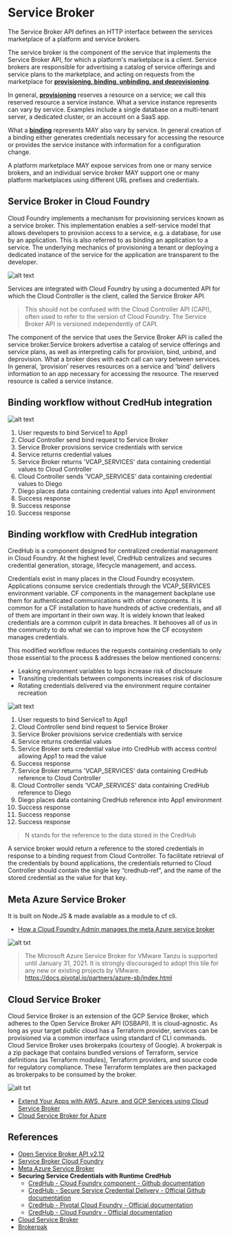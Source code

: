 # Service Broker
The Service Broker API defines an HTTP interface between the services marketplace of a platform and service brokers.

The service broker is the component of the service that implements the Service Broker API, for which a platform's marketplace is a client. Service brokers are responsible for advertising a catalog of service offerings and service plans to the marketplace, and acting on requests from the marketplace for <ins>**provisioning, binding, unbinding, and deprovisioning**</ins>.

In general, <ins>**provisioning**</ins> reserves a resource on a service; we call this reserved resource a service instance. What a service instance represents can vary by service. Examples include a single database on a multi-tenant server, a dedicated cluster, or an account on a SaaS app.

What a <ins>**binding**</ins> represents MAY also vary by service. In general creation of a binding either generates credentials necessary for accessing the resource or provides the service instance with information for a configuration change.

A platform marketplace MAY expose services from one or many service brokers, and an individual service broker MAY support one or many platform marketplaces using different URL prefixes and credentials.

## Service Broker in Cloud Foundry
Cloud Foundry implements a mechanism for provisioning services known as a service broker. This implementation enables a self-service model that allows developers to provision access to a service, e.g. a database, for use by an application. This is also referred to as binding an application to a service. The underlying mechanics of provisioning a tenant or deploying a dedicated instance of the service for the application are transparent to the developer.

![alt text](/images/sb-architecture-cf.png)

Services are integrated with Cloud Foundry by using a documented API for which the Cloud Controller is the client, called the Service Broker API. 
> This should not be confused with the Cloud Controller API (CAPI), often used to refer to the version of Cloud Foundry. The Service Broker API is versioned independently of CAPI.

The component of the service that uses the Service Broker API is called the service broker.Service brokers advertise a catalog of service offerings and service plans, as well as interpreting calls for provision, bind, unbind, and deprovision. What a broker does with each call can vary between services. In general, ‘provision’ reserves resources on a service and 'bind’ delivers information to an app necessary for accessing the resource. The reserved resource is called a service instance.

## Binding workflow without CredHub integration

![alt text](/images/binding-workflow-no-credhub.png)

1. User requests to bind Service1 to App1
2. Cloud Controller send bind request to Service Broker
3. Service Broker provisions service credentials with service
4. Service returns credential values
5. Service Broker returns 'VCAP_SERVICES' data containing credential values to Cloud Controller
6. Cloud Controller sends 'VCAP_SERVICES' data containing credential values to Diego
7. Diego places data containing credential values into App1 environment
8. Success response
9. Success response
10. Success response

## Binding workflow with CredHub integration
CredHub is a component designed for centralized credential management in Cloud Foundry. At the highest level, CredHub centralizes and secures credential generation, storage, lifecycle management, and access.

Credentials exist in many places in the Cloud Foundry ecosystem. Applications consume service credentials through the VCAP_SERVICES environment variable. CF components in the management backplane use them for authenticated communications with other components. It is common for a CF installation to have hundreds of active credentials, and all of them are important in their own way. It is widely known that leaked credentials are a common culprit in data breaches. It behooves all of us in the community to do what we can to improve how the CF ecosystem manages credentials.

This modified workflow reduces the requests containing credentials to only those essential to the process & addresses the below mentioned concerns:
* Leaking environment variables to logs increase risk of disclosure
* Transiting credentials between components increases risk of disclosure
* Rotating credentials delivered via the environment require container recreation

![alt text](/images/binding-workflow-credhub.png)

1. User requests to bind Service1 to App1
2. Cloud Controller send bind request to Service Broker
3. Service Broker provisions service credentials with service
4. Service returns credential values
5. Service Broker sets credential value into CredHub with access control allowing App1 to read the value
6. Success response
7. Service Broker returns 'VCAP_SERVICES' data containing CredHub reference to Cloud Controller
8. Cloud Controller sends 'VCAP_SERVICES' data containing CredHub reference to Diego
9. Diego places data containing CredHub reference into App1 environment
10. Success response
11. Success response
12. Success response
> N stands for the reference to the data stored in the CredHub

A service broker would return a reference to the stored credentials in response to a binding request from Cloud Controller. To facilitate retrieval of the credentials by bound applications, the credentials returned to Cloud Controller should contain the single key “credhub-ref”, and the name of the stored credential as the value for that key. 

## Meta Azure Service Broker
It is built on Node.JS & made available as a module to cf cli.
* [How a Cloud Foundry Admin manages the meta Azure service broker](https://github.com/Azure/meta-azure-service-broker/blob/master/docs/how-admin-deploy-the-broker.md)

![alt txt](/images/azure-sb.png)

> The Microsoft Azure Service Broker for VMware Tanzu is supported until January 31, 2021. It is strongly discouraged to adopt this tile for any new or existing projects by VMware. https://docs.pivotal.io/partners/azure-sb/index.html

## Cloud Service Broker
Cloud Service Broker is an extension of the GCP Service Broker, which adheres to the Open Service Broker API (OSBAPI). It is cloud-agnostic. As long as your target public cloud has a Terraform provider, services can be provisioned via a common interface using standard cf CLI commands. Cloud Service Broker uses brokerpaks (courtesy of Google). A brokerpak is a zip package that contains bundled versions of Terraform, service definitions (as Terraform modules), Terraform providers, and source code for regulatory compliance. These Terraform templates are then packaged as brokerpaks to be consumed by the broker.

![alt txt](/images/cloud-sb.png)

* [Extend Your Apps with AWS, Azure, and GCP Services using Cloud Service Broker](https://tanzu.vmware.com/content/blog/extend-your-apps-with-aws-azure-and-gcp-services-using-cloud-service-broker)
* [Cloud Service Broker for Azure](https://docs.pivotal.io/csb-azure/1-2/index.html)

## References
* [Open Service Broker API v2.12](https://github.com/openservicebrokerapi/servicebroker/blob/v2.12/spec.md)
* [Service Broker Cloud Foundry](https://docs.cloudfoundry.org/services/overview.html)
* [Meta Azure Service Broker](https://github.com/Azure/meta-azure-service-broker)
* **Securing Service Credentials with Runtime CredHub**
    * [CredHub - Cloud Foundry component - Github documentation](https://github.com/cloudfoundry-incubator/credhub/blob/main/docs/product-summary.md)
    * [CredHub - Secure Service Credential Delivery - Official Github documentation](https://github.com/cloudfoundry-incubator/credhub/blob/main/docs/secure-service-credentials.md)
    * [CredHub - Pivotal Cloud Foundry - Official documentation](https://docs.pivotal.io/credhub)
    * [CredHub - Cloud Foundry - Official documentation](https://docs.cloudfoundry.org/credhub/index.html)
* [Cloud Service Broker](https://tanzu.vmware.com/content/blog/extend-your-apps-with-aws-azure-and-gcp-services-using-cloud-service-broker)
* [Brokerpak](https://github.com/GoogleCloudPlatform/gcp-service-broker/blob/master/docs/brokerpak-intro.md)